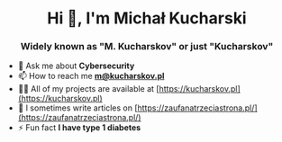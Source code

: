 <h1 align="center">Hi 👋, I'm Michał Kucharski</h1>
<h3 align="center">Widely known as "M. Kucharskov" or just "Kucharskov"</h3>

- 💬 Ask me about **Cybersecurity**
- 📫 How to reach me **m@kucharskov.pl**
- 👨‍💻 All of my projects are available at [https://kucharskov.pl](https://kucharskov.pl)
- 📝 I sometimes write articles on [https://zaufanatrzeciastrona.pl/](https://zaufanatrzeciastrona.pl/)
- ⚡ Fun fact **I have type 1 diabetes**
